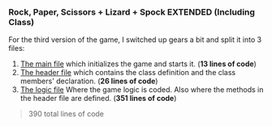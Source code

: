 ### Rock, Paper, Scissors + Lizard + Spock EXTENDED (Including Class)
For the third version of the game, I switched up gears a bit and split it into 3 files:
1. [The main file](https://github.com/Newton-Musyimi/Learning-C-and-CPP/blob/master/Rock%20Paper%20Scissors%20Extended/rpslsGAME.cpp) which initializes the game and starts it. (**13 lines of code**)
2. [The header file](https://github.com/Newton-Musyimi/Learning-C-and-CPP/blob/master/Rock%20Paper%20Scissors%20Extended/rpsls.hpp) which contains the class definition and the class members' declaration. (**26 lines of code**)
3. [The logic file](https://github.com/Newton-Musyimi/Learning-C-and-CPP/blob/master/Rock%20Paper%20Scissors%20Extended/rpsls.cpp) Where the game logic is coded. Also where the methods in the header file are defined. (**351 lines of code**)

>390 total lines of code
